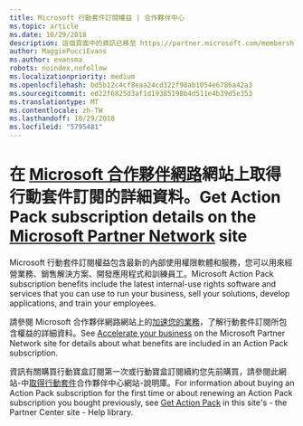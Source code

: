 ```yaml
---
title: Microsoft 行動套件訂閱權益 | 合作夥伴中心
ms.topic: article
ms.date: 10/29/2018
description: 這個頁面中的資訊已移至 https://partner.microsoft.com/membership/internal-use-software。
author: MaggiePucciEvans
ms.author: evansma
robots: noindex,nofollow
ms.localizationpriority: medium
ms.openlocfilehash: bd5b12c4cf8eaa24cd322f98ab1054e6786a42a3
ms.sourcegitcommit: ed22f6825d3af1d19385198b4d511e4b39d5e353
ms.translationtype: MT
ms.contentlocale: zh-TW
ms.lasthandoff: 10/29/2018
ms.locfileid: "5795481"
---
```

# <a name="get-action-pack-subscription-details-on-the-microsoft-partner-networkhttpspartnermicrosoftcommembershipinternal-use-software-site"></a><span data-ttu-id="04ef4-103">在 [Microsoft 合作夥伴網路](https://partner.microsoft.com/membership/internal-use-software)網站上取得行動套件訂閱的詳細資料。</span><span class="sxs-lookup"><span data-stu-id="04ef4-103">Get Action Pack subscription details on the [Microsoft Partner Network](https://partner.microsoft.com/membership/internal-use-software) site</span></span> 

<span data-ttu-id="04ef4-104">Microsoft 行動套件訂閱權益包含最新的內部使用權限軟體和服務，您可以用來經營業務、銷售解決方案、開發應用程式和訓練員工。</span><span class="sxs-lookup"><span data-stu-id="04ef4-104">Microsoft Action Pack subscription benefits include the latest internal-use rights software and services that you can use to run your business, sell your solutions, develop applications, and train your employees.</span></span>

<span data-ttu-id="04ef4-105">請參閱 Microsoft 合作夥伴網路網站上的[加速您的業務](https://partner.microsoft.com/membership/internal-use-software)，了解行動套件訂閱所包含權益的詳細資料。</span><span class="sxs-lookup"><span data-stu-id="04ef4-105">See [Accelerate your business](https://partner.microsoft.com/membership/internal-use-software) on the Microsoft Partner Network site for details about what benefits are included in an Action Pack subscription.</span></span>   

<span data-ttu-id="04ef4-106">資訊有關購買行動寶盒訂閱第一次或行動寶盒訂閱續約您先前購買，請參閱此網站-中[取得行動套件](mpn-get-action-pack.md)合作夥伴中心網站-說明庫。</span><span class="sxs-lookup"><span data-stu-id="04ef4-106">For information about buying an Action Pack subscription for the first time or about renewing an Action Pack subscription you bought previously, see [Get Action Pack](mpn-get-action-pack.md) in this site's - the Partner Center site - Help library.</span></span>



